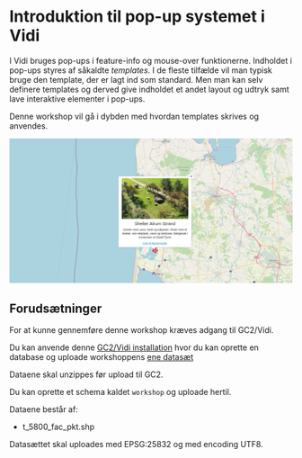 # Introduktion til pop-up systemet i Vidi

I Vidi bruges pop-ups i feature-info og mouse-over funktionerne. Indholdet i pop-ups styres af såkaldte *templates*. 
I de fleste tilfælde vil man typisk bruge den template, der er lagt ind som standard. Men man kan selv definere templates 
og derved give indholdet et andet layout og udtryk samt lave interaktive elementer i pop-ups.   

Denne workshop vil gå i dybden med hvordan templates skrives og anvendes.   

![eksempel](../assets/example.png)

## Forudsætninger
For at kunne gennemføre denne workshop kræves adgang til GC2/Vidi.

Du kan anvende denne [GC2/Vidi installation](https://swarm.gc2.io/) hvor du kan oprette en database og uploade workshoppens [ene datasæt](https://github.com/gc2vidi/workshops/raw/main/Vidi-pop-ups/data/data.zip)

Dataene skal unzippes før upload til GC2.

Du kan oprette et schema kaldet `workshop` og uploade hertil.

Dataene består af:

* t_5800_fac_pkt.shp

Datasættet skal uploades med EPSG:25832 og med encoding UTF8.

